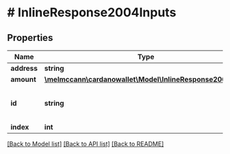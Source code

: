 # # InlineResponse2004Inputs

## Properties

Name | Type | Description | Notes
------------ | ------------- | ------------- | -------------
**address** | **string** |  | 
**amount** | [**\melmccann\cardanowallet\Model\InlineResponse2001Total**](InlineResponse2001Total.md) |  | 
**id** | **string** | A unique identifier for this transaction | 
**index** | **int** |  | 

[[Back to Model list]](../../README.md#documentation-for-models) [[Back to API list]](../../README.md#documentation-for-api-endpoints) [[Back to README]](../../README.md)


